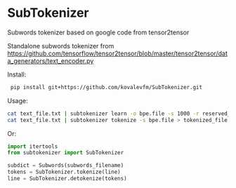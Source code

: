 # SubTokenizer
Subwords tokenizer based on google code from tensor2tensor

Standalone subwords tokenizer from https://github.com/tensorflow/tensor2tensor/blob/master/tensor2tensor/data_generators/text_encoder.py

Install:
```bash
 pip install git+https://github.com/kovalevfm/SubTokenizer.git
```

Usage:
```bash
cat text_file.txt | subtokenizer learn -o bpe.file -s 1000 -r reserved_tokens.txt
cat text_file.txt | subtokenizer tokenize -s bpe.file > tokenized_file.txt
```
Or:
```python
import itertools
from subtokenizer import SubTokenizer

subdict = Subwords(subwords_filename)
tokens = SubTokenizer.tokenize(line)
line = SubTokenizer.detokenize(tokens)

```